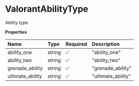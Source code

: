 # ValorantAbilityType

Ability type

**Properties**

| Name             | Type   | Required | Description        |
| :--------------- | :----- | :------- | :----------------- |
| ability_one      | string | ✅       | "ability_one"      |
| ability_two      | string | ✅       | "ability_two"      |
| grenade_ability  | string | ✅       | "grenade_ability"  |
| ultimate_ability | string | ✅       | "ultimate_ability" |
